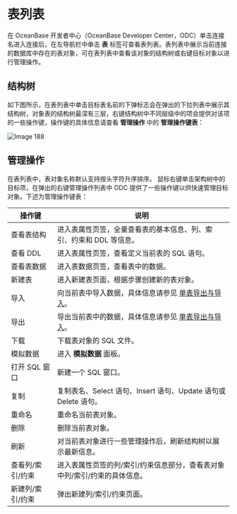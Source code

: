 表列表 
========================

在 OceanBase 开发者中心（OceanBase Developer Center，ODC）单击连接名进入连接后，在左导航栏中单击 **表** 标签可查看表列表。表列表中展示当前连接的数据库中存在的表对象，可在表列表中查看该对象的结构树或右键目标对象以进行管理操作。

结构树 
------------------------

如下图所示，在表列表中单击目标表名前的下弹标志会在弹出的下拉列表中展示其结构树，对象表的结构树最深有三层，右键结构树中不同层级中的项会提供对该项的一些操作键，操作键的具体信息请查看 **管理操作** 中的 **管理操作键表**：

![Image 188](https://obbusiness-private.oss-cn-shanghai.aliyuncs.com/doc/img/odc/340/%E8%A1%A8%E5%88%97%E8%A1%A8-1.png)

管理操作 
-------------------------

在表列表中，表对象名称默认支持按头字符升序排序。
鼠标右键单击架构树中的目标项，在弹出的右键管理操作列表中 ODC 提供了一些操作键以供快速管理目标对象。下述为管理操作键表：


|    操作键    |                                       说明                                       |
|-----------|--------------------------------------------------------------------------------|
| 查看表结构     | 进入表属性页签，全量查看表的基本信息、列、索引、约束和 DDL 等信息。                                           |
| 查看 DDL    | 进入表属性页签，查看定义当前表的 SQL 语句。                                                       |
| 查看表数据     | 进入表数据页签，查看表中的数据。                                                               |
| 新建表       | 进入新建表页面，根据步骤创建新的表对象。                                                           |
| 导入      | 向当前表中导入数据，具体信息请参见 [单表导出与导入](../../7.client-odc-user-guide/5.client-odc-use-tools/1.client-odc-data-export-and-import/4.client-odc-single-table-export-and-import.md)。 |
| 导出      | 导出当前表中的数据，具体信息请参见 [单表导出与导入](../../7.client-odc-user-guide/5.client-odc-use-tools/1.client-odc-data-export-and-import/4.client-odc-single-table-export-and-import.md)。 |
| 下载     | 下载表对象的 SQL 文件。                                                                |
| 模拟数据      | 进入 **模拟数据** 面板。                                                                |
| 打开 SQL 窗口 | 新建一个 SQL 窗口。                                                                   |
| 复制        | 复制表名、Select 语句、Insert 语句、Update 语句或 Delete 语句。                                 |
| 重命名       | 重命名当前表对象。                                                                      |
| 删除        | 删除当前表对象。                                                                       |
| 刷新        | 对当前表对象进行一些管理操作后，刷新结构树以展示最新信息。                                                  |
| 查看列/索引/约束 | 进入表属性页签的列/索引/约束信息部分，查看表对象中列/索引/约束的具体信息。                                        |
| 新建列/索引/约束 | 弹出新建列/索引/约束页面。                                                                 |


